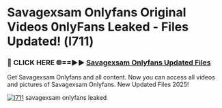 # Savagexsam Onlyfans Original Videos 0nlyFans Leaked - Files Updated! (l711)

<h3>🔴 CLICK HERE 🌐==►► <a href="https://tinyurl.com/x26r9saj" rel="nofollow">Savagexsam Onlyfans Updated Files</a></h3>

Get Savagexsam Onlyfans and all content. Now you can access all videos and pictures of Savagexsam Onlyfans. New Updated Files 2025!

[![l711](https://i.imgur.com/LkgZPqh.gif)](https://tinyurl.com/x26r9saj)
savagexsam onlyfans leaked